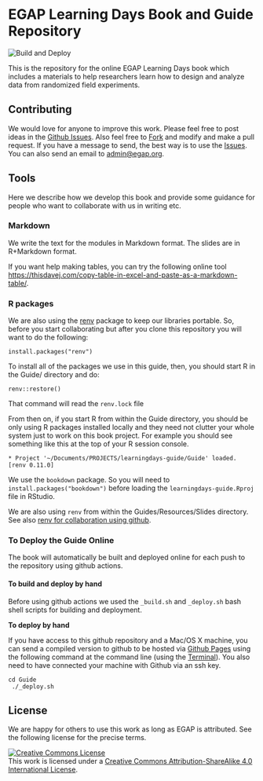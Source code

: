 # EGAP Learning Days Book and Guide Repository

![Build and Deploy](https://github.com/egap/learningdays-guide/workflows/Build%20and%20Deploy/badge.svg)

This is the repository for the online EGAP Learning Days book which includes a materials to help researchers learn how to design and analyze data from randomized field experiments.

## Contributing

We would love for anyone to improve this work. Please feel free to post ideas in the [Github Issues](https://github.com/egap/learningdays-guide/issues). Also feel free to [Fork](https://guides.github.com/activities/forking/) and modify and make a pull request. If you have a message to send, the best way is to use the [Issues](https://github.com/egap/learningdays-guide/issues). You can also send an email to <admin@egap.org>.

## Tools

Here we describe how we develop this book and provide some guidance for people who want to collaborate with us in writing etc.

### Markdown

We write the text for the modules in Markdown format. The slides are in R+Markdown format.

If you want help making tables, you can try the following online tool <https://thisdavej.com/copy-table-in-excel-and-paste-as-a-markdown-table/>.

### R packages

We are also using the [renv](https://rstudio.github.io/renv/index.html) package to keep our libraries portable. So, before you start collaborating but after you clone this repository you will want to do the following:

```
install.packages("renv")
```

To install all of the packages we use in this guide, then, you should start R in the Guide/ directory and do:

```
renv::restore()
```

That command will read the `renv.lock` file 

From then on, if you start R from within the Guide directory, you should be only using R packages installed locally and they need not clutter your whole system just to work on this book project. For example you should see something like this at the top of your R session console.

```
* Project '~/Documents/PROJECTS/learningdays-guide/Guide' loaded. [renv 0.11.0]
```

We use the `bookdown` package. So you will need to `install.packages("bookdown")` before loading the `learningdays-guide.Rproj` file in RStudio.

We are also using `renv` from within the Guides/Resources/Slides directory. See also [renv for collaboration using github](https://rstudio.github.io/renv/articles/collaborating.html).

###  To Deploy the Guide Online

The book will automatically be built and deployed online for each push to the repository using github actions.

#### To build and deploy by hand

Before using github actions we used the `_build.sh` and `_deploy.sh` bash shell scripts for building and deployment.

**To deploy by hand**

If you have access to this github repository and a Mac/OS X machine, you can send a compiled version to github to be hosted via [Github Pages](https://pages.github.com) using the following command at the command line (using the [Terminal](https://macpaw.com/how-to/use-terminal-on-mac)). You also need to have connected your machine with Github via an ssh key.

```
cd Guide
 ./_deploy.sh 
 ```
  
## License

We are happy for others to use this work as long as EGAP is attributed. See the following license for the precise terms.


<a rel="license" href="http://creativecommons.org/licenses/by-sa/4.0/"><img alt="Creative Commons License" style="border-width:0" src="https://i.creativecommons.org/l/by-sa/4.0/88x31.png" /></a><br />This work is licensed under a <a rel="license" href="http://creativecommons.org/licenses/by-sa/4.0/">Creative Commons Attribution-ShareAlike 4.0 International License</a>.
